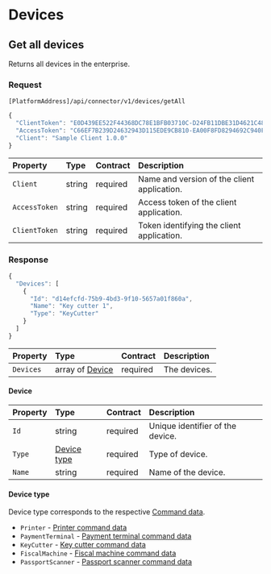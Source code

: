 <!-- AUTOMATICALLY GENERATED, DO NOT MODIFY -->
# Devices

## Get all devices

Returns all devices in the enterprise.

### Request

`[PlatformAddress]/api/connector/v1/devices/getAll`

```javascript
{
  "ClientToken": "E0D439EE522F44368DC78E1BFB03710C-D24FB11DBE31D4621C4817E028D9E1D",
  "AccessToken": "C66EF7B239D24632943D115EDE9CB810-EA00F8FD8294692C940F6B5A8F9453D",
  "Client": "Sample Client 1.0.0"
}
```

| Property | Type | Contract | Description |
| :-- | :-- | :-- | :-- |
| `Client` | string | required | Name and version of the client application. |
| `AccessToken` | string | required | Access token of the client application. |
| `ClientToken` | string | required | Token identifying the client application. |

### Response

```javascript
{
  "Devices": [
    {
      "Id": "d14efcfd-75b9-4bd3-9f10-5657a01f860a",
      "Name": "Key cutter 1",
      "Type": "KeyCutter"
    }
  ]
}
```

| Property | Type | Contract | Description |
| :-- | :-- | :-- | :-- |
| `Devices` | array of [Device](#device) | required | The devices. |

#### Device

| Property | Type | Contract | Description |
| :-- | :-- | :-- | :-- |
| `Id` | string | required | Unique identifier of the device. |
| `Type` | [Device type](#device-type) | required | Type of device. |
| `Name` | string | required | Name of the device. |

#### Device type
Device type corresponds to the respective [Command data](https://mews-systems.gitbook.io/connector-api/operations/commands#command-data).

* `Printer` - [Printer command data](https://mews-systems.gitbook.io/connector-api/operations/commands#printer-command-data)
* `PaymentTerminal` - [Payment terminal command data](https://mews-systems.gitbook.io/connector-api/operations/commands#payment-terminal-command-data)
* `KeyCutter` - [Key cutter command data](https://mews-systems.gitbook.io/connector-api/operations/commands#key-cutter-command-data)
* `FiscalMachine` - [Fiscal machine command data](https://mews-systems.gitbook.io/connector-api/operations/commands#fiscal-machine-command-data)
* `PassportScanner` - [Passport scanner command data](https://mews-systems.gitbook.io/connector-api/operations/commands#passport-scanner-command-data)

